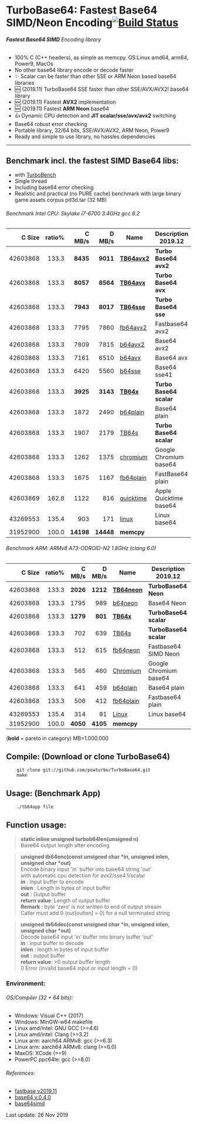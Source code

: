 TurboBase64: Fastest Base64 SIMD/Neon Encoding[![Build Status](https://travis-ci.org/powturbo/TurboBase64.svg?branch=master)](https://travis-ci.org/powturbo/TurboBase64)
===================================

###### **Fastest Base64 SIMD** Encoding library
 * 100% C (C++ headers), as simple as memcpy. OS:Linux amd64, arm64, Power9, MacOs
 * No other base64 library encode or decode faster
 * :sparkles: Scalar can be faster than other SSE or ARM Neon based base64 libraries
 * :new: (2019.11) TurboBase64 SSE faster than other SSE/AVX/AVX2! base64 library
 * :new: (2019.11) Fastest **AVX2** implementation
 * :new: (2019.11) Fastest **ARM Neon** base64
 * :+1: Dynamic CPU detection and **JIT scalar/sse/avx/avx2** switching
 * Base64 robust error checking
 * Portable library, 32/64 bits, SSE/AVX/AVX2, ARM Neon, Power9
 * Ready and simple to use library, no hassles dependencies
<p>

------------------------------------------------------------------------

## Benchmark incl. the fastest SIMD Base64 libs:
- with [TurboBench](https://github.com/powturbo/TurboBench)
- Single thread
- Including base64 error checking
- Realistic and practical (no PURE cache) benchmark with large binary game assets corpus pd3d.tar (32 MB)

###### Benchmark Intel CPU: Skylake i7-6700 3.4GHz gcc 9.2
|C Size|ratio%|C MB/s|D MB/s|Name|Description 2019.12|
|--------:|-----:|--------:|--------:|----------------|----------------|
|42603868|133.3|**8435**|**9011**|[**TB64avx2**](https://github.com/powturbo/TurboBase64)|**Turbo Base64 avx2**|
|42603868|133.3|**8057**|**8564**|[**TB64avx**](https://github.com/powturbo/TurboBase64)|**Turbo Base64 avx**|
|42603868|133.3|**7943**|**8017**|[**TB64sse**](https://github.com/powturbo/TurboBase64)|**Turbo Base64 sse**|
|42603868|133.3|7795|7860|[fb64avx2](https://github.com/lemire/fastbase64)|Fastbase64 avx2|
|42603868|133.3|7809|7815|[b64avx2](https://github.com/aklomp/base64)|Base64 avx2|
|42603868|133.3|7161|6510|[b64avx](https://github.com/aklomp/base64)|Base64 avx|
|42603868|133.3|6420|5560|[b64sse](https://github.com/aklomp/base64)|Base64 sse41|
|42603868|133.3|**3925**|**3143**|[**TB64x**](https://github.com/powturbo/TurboBase64)|**Turbo Base64 scalar**|
|42603868|133.3|1872|2490|[b64plain](https://github.com/aklomp/base64)|Base64 plain|
|42603868|133.3|1907|2179|[TB64s](https://github.com/powturbo/TurboBase64)|**Turbo Base64 scalar**|
|42603868|133.3|1262|1375|[chromium](https://github.com/lemire/fastbase64)|Google Chromium base64|
|42603868|133.3|1675|1167|[fb64plain](https://github.com/lemire/fastbase64)|FastBase64 plain|
|42603869|162.8|1122|816|[quicktime](https://github.com/lemire/fastbase64)|Apple Quicktime base64|
|43269553|135.4| 903|171|[linux](https://github.com/lemire/fastbase64)|Linux base64|
|31952900|100.0|**14198**|**14448**|**memcpy**|

###### Benchmark ARM: ARMv8 A73-ODROID-N2 1.8GHz (clang 6.0)
|C Size|ratio%|C MB/s|D MB/s|Name|Description 2019.12|
|--------:|-----:|--------:|--------:|----------------|----------------|
|42603868|133.3|**2026**|**1212**|[**TB64neon**](https://github.com/powturbo/TurboBase64)|**TurboBase64 Neon**|
|42603868|133.3|1795|989|[b64neon](https://github.com/aklomp/base64)|Base64 Neon|
|42603868|133.3|**1279**|**801**|[**TB64x**](https://github.com/powturbo/TurboBase64)|**TurboBase64 scalar**|
|42603868|133.3|702|639|[TB64s](https://github.com/powturbo/TurboBase64)|**TurboBase64 scalar**|
|42603868|133.3|512|615|[fb64neon](https://github.com/lemire/fastbase64)|Fastbase64 SIMD Neon|
|42603868|133.3|565|460|[Chromium](https://github.com/lemire/fastbase64)|Google Chromium base64|
|42603868|133.3|641|459|[b64plain](https://github.com/aklomp/base64)|Base64 plain|
|42603868|133.3|506|412|[fb64plain](https://github.com/lemire/fastbase64)|Fastbase64 plain|
|43269553|135.4|314|91|[Linux](https://github.com/lemire/fastbase64)|Linux base64|
|31952900|100.0|**4050**|**4105**|**memcpy**|

(**bold** = pareto in category)  MB=1.000.000


<p>

## Compile: (Download or clone TurboBase64)
        git clone git://github.com/powturbo/TurboBase64.git
        make

## Usage: (Benchmark App)

        ./tb64app file

## Function usage:

>**static inline unsigned turbob64len(unsigned n)**<br />
	Base64 output length after encoding

>**unsigned tb64enc(const unsigned char *in, unsigned inlen, unsigned char *out)**<br />
	Encode binary input 'in' buffer into base64 string 'out'<br />
	with automatic cpu detection for avx2/sse4.1/scalar<br />
	**in**          : Input buffer to encode<br />
	**inlen**       : Length in bytes of input buffer<br />
	**out**         : Output buffer<br />
	**return value**: Length of output buffer<br />
	**Remark**      : byte 'zero' is not written to end of output stream<br />
    	         	  Caller must add 0 (out[outlen] = 0) for a null terminated string<br />


>**unsigned tb64dec(const unsigned char *in, unsigned inlen, unsigned char *out)**<br />
	Decode base64 input 'in' buffer into binary buffer 'out' <br />
	**in**          : input buffer to decode<br />
	**inlen**       : length in bytes of input buffer <br />
	**out**         : output buffer<br />
	**return value**: >0 output buffer length<br />
                      0 Error (invalid base64 input or input length = 0)<br />

### Environment:

###### OS/Compiler (32 + 64 bits):
- Windows: Visual C++ (2017)
- Windows: MinGW-w64 makefile
- Linux amd/intel: GNU GCC (>=4.6)
- Linux amd/intel: Clang (>=3.2) 
- Linux arm: aarch64 ARMv8: gcc (>=6.3) 
- Linux arm: aarch64 ARMv8: clang (>=6.0) 
- MaxOS: XCode (>=9)
- PowerPC ppc64le: gcc (>=8.0)

###### References:
- [fastbase v2019.11](https://github.com/lemire/fastbase64)
- [base64 v.0.4.0](https://github.com/aklomp/base64)
- [base64simd](https://github.com/WojciechMula/base64simd)

Last update: 26 Nov 2019

